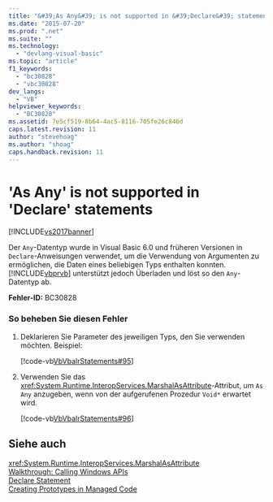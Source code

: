 ```yaml
---
title: "&#39;As Any&#39; is not supported in &#39;Declare&#39; statements | Microsoft Docs"
ms.date: "2015-07-20"
ms.prod: ".net"
ms.suite: ""
ms.technology: 
  - "devlang-visual-basic"
ms.topic: "article"
f1_keywords: 
  - "bc30828"
  - "vbc30828"
dev_langs: 
  - "VB"
helpviewer_keywords: 
  - "BC30828"
ms.assetid: 7e5cf519-8b64-4ac5-8116-705fe26c846d
caps.latest.revision: 11
author: "stevehoag"
ms.author: "shoag"
caps.handback.revision: 11
---
```

# &#39;As Any&#39; is not supported in &#39;Declare&#39; statements
[!INCLUDE[vs2017banner](~/includes/vs2017banner.md)]

Der `Any`\-Datentyp wurde in Visual Basic 6.0 und früheren Versionen in `Declare`\-Anweisungen verwendet, um die Verwendung von Argumenten zu ermöglichen, die Daten eines beliebigen Typs enthalten konnten.  [!INCLUDE[vbprvb](~/includes/vbprvb-md.md)] unterstützt jedoch Überladen und löst so den `Any`\-Datentyp ab.  
  
 **Fehler\-ID:** BC30828  
  
### So beheben Sie diesen Fehler  
  
1.  Deklarieren Sie Parameter des jeweiligen Typs, den Sie verwenden möchten. Beispiel:  
  
     [!code-vb[VbVbalrStatements#95](../../../visual-basic/language-reference/error-messages/codesnippet/VisualBasic/as-any-is-not-supported-in-declare-statements_1.vb)]  
  
2.  Verwenden Sie das <xref:System.Runtime.InteropServices.MarshalAsAttribute>\-Attribut, um `As Any` anzugeben, wenn von der aufgerufenen Prozedur `Void*` erwartet wird.  
  
     [!code-vb[VbVbalrStatements#96](../../../visual-basic/language-reference/error-messages/codesnippet/VisualBasic/as-any-is-not-supported-in-declare-statements_2.vb)]  
  
## Siehe auch  
 <xref:System.Runtime.InteropServices.MarshalAsAttribute>   
 [Walkthrough: Calling Windows APIs](../../../visual-basic/programming-guide/com-interop/walkthrough-calling-windows-apis.md)   
 [Declare Statement](../../../visual-basic/language-reference/statements/declare-statement.md)   
 [Creating Prototypes in Managed Code](../Topic/Creating%20Prototypes%20in%20Managed%20Code.md)